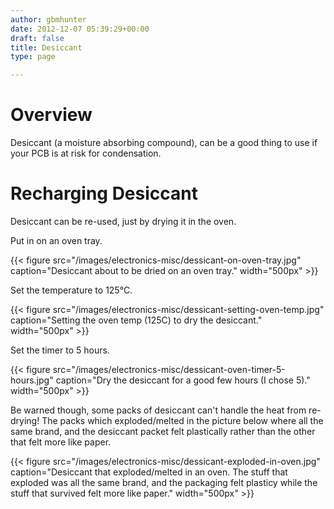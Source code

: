 ```yaml
---
author: gbmhunter
date: 2012-12-07 05:39:29+00:00
draft: false
title: Desiccant
type: page

---
```


# Overview

Desiccant (a moisture absorbing compound), can be a good thing to use if your PCB is at risk for condensation.

# Recharging Desiccant

Desiccant can be re-used, just by drying it in the oven.

Put in on an oven tray.

{{< figure src="/images/electronics-misc/dessicant-on-oven-tray.jpg" caption="Desiccant about to be dried on an oven tray."  width="500px" >}}

Set the temperature to 125°C.

{{< figure src="/images/electronics-misc/dessicant-setting-oven-temp.jpg" caption="Setting the oven temp (125C) to dry the desiccant."  width="500px" >}}

Set the timer to 5 hours.

{{< figure src="/images/electronics-misc/dessicant-oven-timer-5-hours.jpg" caption="Dry the desiccant for a good few hours (I chose 5)."  width="500px" >}}

Be warned though, some packs of desiccant can't handle the heat from re-drying! The packs which exploded/melted in the picture below where all the same brand, and the desiccant packet felt plastically rather than the other that felt more like paper.

{{< figure src="/images/electronics-misc/dessicant-exploded-in-oven.jpg" caption="Desiccant that exploded/melted in an oven. The stuff that exploded was all the same brand, and the packaging felt plasticy while the stuff that survived felt more like paper."  width="500px" >}}
